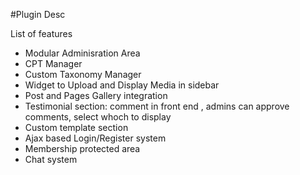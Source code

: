 #Plugin Desc

List of features

* Modular Adminisration Area
* CPT Manager
* Custom Taxonomy Manager
* Widget to Upload and Display Media in sidebar
* Post and Pages Gallery integration
* Testimonial section: comment in front end , admins can approve comments, select whoch to display
* Custom template section
* Ajax based Login/Register system
* Membership protected area
* Chat system 
